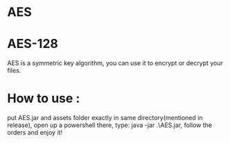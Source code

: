 # AES
# AES-128
AES is a symmetric key algorithm, 
you can use it to encrypt or decrypt your files.

# How to use : 

put AES.jar and assets folder exactly in same directory(mentioned in release), 
open up a powershell there, 
type: java -jar .\AES.jar, 
follow the orders and enjoy it!
